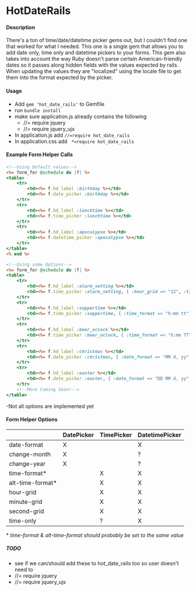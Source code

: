 # HotDateRails #

#### Description ####
There's a ton of time/date/datetime picker gems out, but I couldn't find one that worked for what I needed. This one is a single gem that allows you to add date only, time only and datetime pickers to your forms. This gem also takes into account the way Ruby doesn't parse certain American-friendly dates so it passes along hidden fields with the values expected by rails. When updating the values they are "localized" using the locale file to get them into the format expected by the picker. 

#### Usage ####
- Add `gem 'hot_date_rails'` to Gemfile
- run `bundle install`
- make sure application.js already contains the following
	- //= require jquery
  - //= require jquery_ujs
- In application.js add `//=require hot_date_rails`
- In application.css add ` *=require hot_date_rails`

#### Example Form Helper Calls ####
```RHTML
<!--Using Default values-->
<%= form_for @schedule do |f| %>
<table>
	<tr>
		<td><%= f.hd_label :birthday %></td>
		<td><%= f.date_picker :birthday %></td>
	</tr>
	<tr>
		<td><%= f.hd_label :lunchtime %></td>
		<td><%= f.time_picker :lunchtime %></td>
	</tr>
	<tr>
		<td><%= f.hd_label :apocalypse %></td>
		<td><%= f.datetime_picker :apocalypse %></td>
	</tr>
</table>
<% end %>
```

```RHTML
<!--Using some Options-->
<%= form_for @schedule do |f| %>
<table>
	<tr>
		<td><%= f.hd_label :alarm_setting %></td>
		<td><%= f.time_picker :alarm_setting, { :hour_grid => "12", :time_format => "HH:mm:ss" }, :w_seconds %></td>
	</tr>
	<tr>
		<td><%= f.hd_label :suppertime %></td>
		<td><%= f.time_picker :suppertime, { :time_format => "h:mm tt" }, :lc_merid %></td>
	</tr>
	<tr>
		<td><%= f.hd_label :beer_oclock %></td>
		<td><%= f.time_picker :beer_oclock, { :time_format => "h:mm TT" }, :uc_merid %></td>
	</tr>
	<tr>
		<td><%= f.hd_label :christmas %></td>
		<td><%= f.date_picker :christmas, { :date_format => "MM d, yy" }, :full_month %></td>
	</tr>
	<tr>
		<td><%= f.hd_label :easter %></td>
		<td><%= f.date_picker :easter, { :date_format => "DD MM d, yy", html: { style: "width: 200px;", data: { microdata: "test" } } }, :full_day_month %></td>
	</tr>
	<!--More Coming Soon!-->
</table>
```


-Not all options are implemented yet
#### Form Helper Options ####
|                  | DatePicker | TimePicker | DatetimePicker |
| --------------   | ---------- | ---------- | -------------- |
| date-format      |     X      |            |       X        |
| change-month     |     X      |            |       ?        |
| change-year      |     X      |            |       ?        |
| time-format*     |            |     X      |       X        |
| alt-time-format* |            |     X      |       X        |
| hour-grid        |            |     X      |       X        |
| minute-grid      |            |     X      |       X        |
| second-grid      |            |     X      |       X        |
| time-only        |            |     ?      |       X        |

\* *time-format & alt-time-format should probably be set to the same value*


##### TODO #####
- see if we can/should add these to hot_date_rails too so user doesn't need to
 - //= require jquery
 - //= require jquery_ujs

